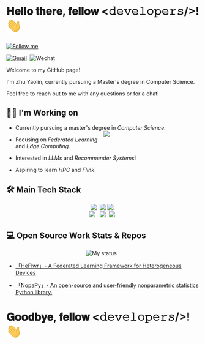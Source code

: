 # 𝐇𝐞𝐥𝐥𝐨 𝐭𝐡𝐞𝐫𝐞, 𝐟𝐞𝐥𝐥𝐨𝐰 <𝚍𝚎𝚟𝚎𝚕𝚘𝚙𝚎𝚛𝚜/>! <img src="https://github.com/QVQZZZ/QVQZZZ/blob/main/pictures/Hi.gif" width="40px"> 

[<img src="https://img.shields.io/github/followers/QVQZZZ?label=follow&style=social" height="22" title="Follow me" />](https://github.com/QVQZZZ) 


[![Gmail](https://img.shields.io/badge/-Gmail-c14438?style=flat&logo=Gmail&logoColor=white)](mailto:zhuyaolinluck@gmail.com) 
![Wechat](https://img.shields.io/static/v1?label=Wechat&message=zyluckyah&color=7BB32E&logo=wechat) 


Welcome to my GitHub page!

I'm Zhu Yaolin, currently pursuing a Master's degree in Computer Science.

Feel free to reach out to me with any questions or for a chat! 

## 👩‍💻 I'm Working on
- Currently pursuing a master's degree in *Computer Science*.  
<img align= "right" width= "250" src= "https://pa1.narvii.com/6580/8098c6e9207376889eeb0532d9f5a0723c4d73f5_hq.gif"/>       
- Focusing on *Federated Learning* and *Edge Computing*.   

- Interested in *LLMs* and *Recommender Systems*!  

- Aspiring to learn *HPC* and *Flink*. 

## 🛠 Main Tech Stack
<p align="center">
<code><img width="15%" src="https://www.vectorlogo.zone/logos/python/python-ar21.svg"></code> 
<code><img width="15%" src="https://www.vectorlogo.zone/logos/java/java-ar21.svg"></code>
<code><img width="15%" src="https://www.vectorlogo.zone/logos/scala-lang/scala-lang-ar21.svg"></code> 
<br/>
<code><img width="15%" src="https://www.vectorlogo.zone/logos/apache_spark/apache_spark-ar21.svg"></code>  
<code><img width="15%" src="https://www.vectorlogo.zone/logos/apache_hadoop/apache_hadoop-ar21.svg"></code> 
<code><img width="15%" src="https://www.vectorlogo.zone/logos/pytorch/pytorch-ar21.svg"></code> 
</p>

## 💻 Open Source Work Stats & Repos
<p align="center">
<img title="My status" heigth="320" width="420" src="https://github-readme-stats.vercel.app/api?username=QVQZZZ&hide=prs&count_private=true&icon_color=006633&title_color=0066CC&bg_color=FFFFFF&show_icons=true&theme=light"/>  
</p>

- [「HeFlwr」- A Federated Learning Framework for Heterogeneous Devices](https://github.com/QVQZZZ/HeFlwr)  

- [「NopaPy」- An open-source and user-friendly nonparametric statistics Python library.](https://github.com/QVQZZZ/NopaPy)

# 𝐆𝐨𝐨𝐝𝐛𝐲𝐞, 𝐟𝐞𝐥𝐥𝐨𝐰 <𝚍𝚎𝚟𝚎𝚕𝚘𝚙𝚎𝚛𝚜/>! <img src="https://github.com/QVQZZZ/QVQZZZ/blob/main/pictures/Hi.gif" width="40px">
